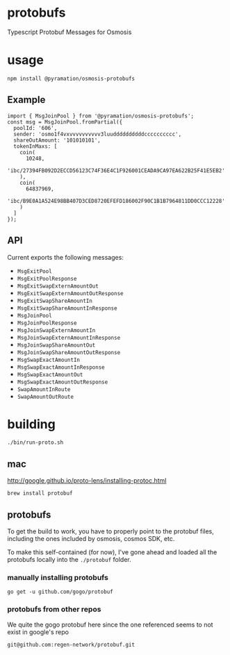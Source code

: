 # protobufs

Typescript Protobuf Messages for Osmosis

# usage

```
npm install @pyramation/osmosis-protobufs
```

## Example

```
import { MsgJoinPool } from '@pyramation/osmosis-protobufs';
const msg = MsgJoinPool.fromPartial({
  poolId: '606',
  sender: 'osmo1f4vxvvvvvvvvvv3luuddddddddddcccccccccc',
  shareOutAmount: '101010101',
  tokenInMaxs: [
    coin(
      10248,
      'ibc/27394FB092D2ECCD56123C74F36E4C1F926001CEADA9CA97EA622B25F41E5EB2'
    ),
    coin(
      64837969,
      'ibc/B9E0A1A524E98BB407D3CED8720EFEFD186002F90C1B1B7964811DD0CCC12228'
    )
  ]
});
```

## API

Current exports the following messages:

- `MsgExitPool`
- `MsgExitPoolResponse`
- `MsgExitSwapExternAmountOut`
- `MsgExitSwapExternAmountOutResponse`
- `MsgExitSwapShareAmountIn`
- `MsgExitSwapShareAmountInResponse`
- `MsgJoinPool`
- `MsgJoinPoolResponse`
- `MsgJoinSwapExternAmountIn`
- `MsgJoinSwapExternAmountInResponse`
- `MsgJoinSwapShareAmountOut`
- `MsgJoinSwapShareAmountOutResponse`
- `MsgSwapExactAmountIn`
- `MsgSwapExactAmountInResponse`
- `MsgSwapExactAmountOut`
- `MsgSwapExactAmountOutResponse`
- `SwapAmountInRoute`
- `SwapAmountOutRoute`

# building

```
./bin/run-proto.sh
```

## mac

http://google.github.io/proto-lens/installing-protoc.html

```
brew install protobuf
```

## protobufs

To get the build to work, you have to properly point to the protobuf files, including the ones included by osmosis, cosmos SDK, etc. 

To make this self-contained (for now), I've gone ahead and loaded all the protobufs locally into the `./protobuf` folder. 

### manually installing protobufs

```
go get -u github.com/gogo/protobuf
```

### protobufs from other repos

We quite the gogo protobuf here since the one referenced seems to not exist in google's repo

```
git@github.com:regen-network/protobuf.git
```

